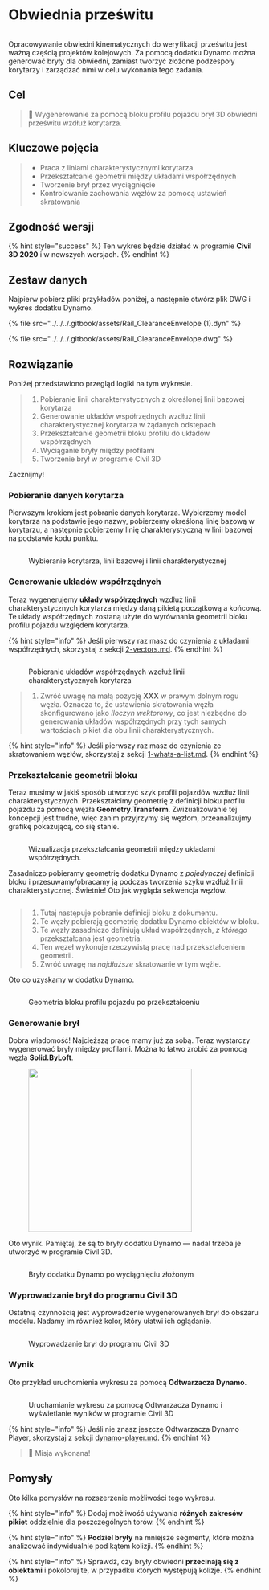 # Obwiednia prześwitu

<figure><img src="../../../.gitbook/assets/Rail_ClearanceEnvelope_Player.gif" alt=""><figcaption></figcaption></figure>

Opracowywanie obwiedni kinematycznych do weryfikacji prześwitu jest ważną częścią projektów kolejowych. Za pomocą dodatku Dynamo można generować bryły dla obwiedni, zamiast tworzyć złożone podzespoły korytarzy i zarządzać nimi w celu wykonania tego zadania.

## Cel

> :dart: Wygenerowanie za pomocą bloku profilu pojazdu brył 3D obwiedni prześwitu wzdłuż korytarza.

## Kluczowe pojęcia

> * Praca z liniami charakterystycznymi korytarza
> * Przekształcanie geometrii między układami współrzędnych
> * Tworzenie brył przez wyciągnięcie
> * Kontrolowanie zachowania węzłów za pomocą ustawień skratowania

## Zgodność wersji

{% hint style="success" %} Ten wykres będzie działać w programie **Civil 3D 2020** i w nowszych wersjach. 
{% endhint %} 

## Zestaw danych

Najpierw pobierz pliki przykładów poniżej, a następnie otwórz plik DWG i wykres dodatku Dynamo.

{% file src="../../../.gitbook/assets/Rail_ClearanceEnvelope (1).dyn" %}

{% file src="../../../.gitbook/assets/Rail_ClearanceEnvelope.dwg" %}

## Rozwiązanie

Poniżej przedstawiono przegląd logiki na tym wykresie.

> 1. Pobieranie linii charakterystycznych z określonej linii bazowej korytarza
> 2. Generowanie układów współrzędnych wzdłuż linii charakterystycznej korytarza w żądanych odstępach
> 3. Przekształcanie geometrii bloku profilu do układów współrzędnych
> 4. Wyciąganie bryły między profilami
> 5. Tworzenie brył w programie Civil 3D

Zacznijmy!

### Pobieranie danych korytarza

Pierwszym krokiem jest pobranie danych korytarza. Wybierzemy model korytarza na podstawie jego nazwy, pobierzemy określoną linię bazową w korytarzu, a następnie pobierzemy linię charakterystyczną w linii bazowej na podstawie kodu punktu.

<figure><img src="../../../.gitbook/assets/Rail_ClearanceEnvelope_GetCorridorData.png" alt=""><figcaption><p>Wybieranie korytarza, linii bazowej i linii charakterystycznej</p></figcaption></figure>

### Generowanie układów współrzędnych

Teraz wygenerujemy **układy współrzędnych** wzdłuż linii charakterystycznych korytarza między daną pikietą początkową a końcową. Te układy współrzędnych zostaną użyte do wyrównania geometrii bloku profilu pojazdu względem korytarza.

{% hint style="info" %}
 Jeśli pierwszy raz masz do czynienia z układami współrzędnych, skorzystaj z sekcji [2-vectors.md](../../../5\_essential\_nodes\_and\_concepts/5-2\_geometry-for-computational-design/2-vectors.md "mention"). 
{% endhint %} 

<figure><img src="../../../.gitbook/assets/Rail_ClearanceEnvelope_CreateCoordinateSystems.png" alt=""><figcaption><p>Pobieranie układów współrzędnych wzdłuż linii charakterystycznych korytarza</p></figcaption></figure>

> 1. Zwróć uwagę na małą pozycję **XXX** w prawym dolnym rogu węzła. Oznacza to, że ustawienia skratowania węzła skonfigurowano jako _Iloczyn wektorowy_, co jest niezbędne do generowania układów współrzędnych przy tych samych wartościach pikiet dla obu linii charakterystycznych.

{% hint style="info" %}
 Jeśli pierwszy raz masz do czynienia ze skratowaniem węzłów, skorzystaj z sekcji [1-whats-a-list.md](../../../5\_essential\_nodes\_and\_concepts/5-4\_designing-with-lists/1-whats-a-list.md "mention"). 
{% endhint %} 

### Przekształcanie geometrii bloku

Teraz musimy w jakiś sposób utworzyć szyk profili pojazdów wzdłuż linii charakterystycznych. Przekształcimy geometrię z definicji bloku profilu pojazdu za pomocą węzła **Geometry.Transform**. Zwizualizowanie tej koncepcji jest trudne, więc zanim przyjrzymy się węzłom, przeanalizujmy grafikę pokazującą, co się stanie.

<figure><img src="../../../.gitbook/assets/Rail_ClearanceEnvelope_TransformAnimation.gif" alt=""><figcaption><p>Wizualizacja przekształcania geometrii między układami współrzędnych.</p></figcaption></figure>

Zasadniczo pobieramy geometrię dodatku Dynamo z _pojedynczej_ definicji bloku i przesuwamy/obracamy ją podczas tworzenia szyku wzdłuż linii charakterystycznej. Świetnie! Oto jak wygląda sekwencja węzłów.

<figure><img src="../../../.gitbook/assets/Rail_ClearanceEnvelope_Transform.png" alt=""><figcaption></figcaption></figure>

> 1. Tutaj następuje pobranie definicji bloku z dokumentu.
> 2. Te węzły pobierają geometrię dodatku Dynamo obiektów w bloku.
> 3. Te węzły zasadniczo definiują układ współrzędnych, _z którego_ przekształcana jest geometria.
> 4. Ten węzeł wykonuje rzeczywistą pracę nad przekształceniem geometrii.
> 5. Zwróć uwagę na _najdłuższe_ skratowanie w tym węźle.

Oto co uzyskamy w dodatku Dynamo.

<figure><img src="../../../.gitbook/assets/Rail_ClearanceEnvelope_Dynamo_Profiles.png" alt=""><figcaption><p>Geometria bloku profilu pojazdu po przekształceniu</p></figcaption></figure>

### Generowanie brył

Dobra wiadomość! Najcięższą pracę mamy już za sobą. Teraz wystarczy wygenerować bryły między profilami. Można to łatwo zrobić za pomocą węzła **Solid.ByLoft**.

<figure><img src="../../../.gitbook/assets/Rail_PlaceTies_SolidByLoft.png" alt="" width="325"><figcaption></figcaption></figure>

Oto wynik. Pamiętaj, że są to bryły dodatku Dynamo — nadal trzeba je utworzyć w programie Civil 3D.

<figure><img src="../../../.gitbook/assets/Rail_ClearanceEnvelope_Dynamo_Solids.png" alt=""><figcaption><p>Bryły dodatku Dynamo po wyciągnięciu złożonym</p></figcaption></figure>

### Wyprowadzanie brył do programu Civil 3D

Ostatnią czynnością jest wyprowadzenie wygenerowanych brył do obszaru modelu. Nadamy im również kolor, który ułatwi ich oglądanie.

<figure><img src="../../../.gitbook/assets/Rail_ClearanceEnvelope_SolidsToC3D.png" alt=""><figcaption><p>Wyprowadzanie brył do programu Civil 3D</p></figcaption></figure>

### Wynik

Oto przykład uruchomienia wykresu za pomocą **Odtwarzacza Dynamo**.

<figure><img src="../../../.gitbook/assets/Rail_ClearanceEnvelope_Player.gif" alt=""><figcaption><p>Uruchamianie wykresu za pomocą Odtwarzacza Dynamo i wyświetlanie wyników w programie Civil 3D</p></figcaption></figure>

{% hint style="info" %}
 Jeśli nie znasz jeszcze Odtwarzacza Dynamo Player, skorzystaj z sekcji [dynamo-player.md](../../dynamo-player.md "mention"). 
{% endhint %} 

> :tada: Misja wykonana!

## Pomysły

Oto kilka pomysłów na rozszerzenie możliwości tego wykresu.

{% hint style="info" %}
 Dodaj możliwość używania **różnych zakresów pikiet** oddzielnie dla poszczególnych torów. 
{% endhint %} 

{% hint style="info" %}
 **Podziel bryły** na mniejsze segmenty, które można analizować indywidualnie pod kątem kolizji. 
{% endhint %} 

{% hint style="info" %}
 Sprawdź, czy bryły obwiedni **przecinają się z obiektami** i pokoloruj te, w przypadku których występują kolizje. 
{% endhint %} 
